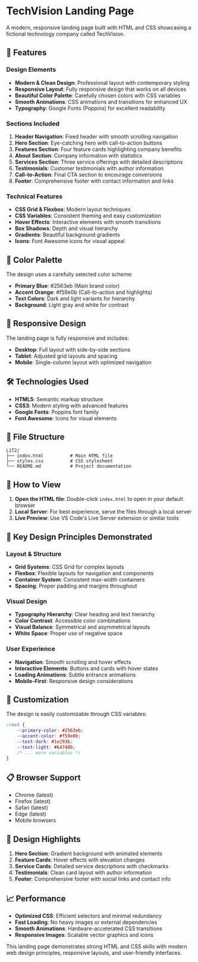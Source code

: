 # TechVision Landing Page

A modern, responsive landing page built with HTML and CSS showcasing a fictional technology company called TechVision.

## 🚀 Features

### Design Elements
- **Modern & Clean Design**: Professional layout with contemporary styling
- **Responsive Layout**: Fully responsive design that works on all devices
- **Beautiful Color Palette**: Carefully chosen colors with CSS variables
- **Smooth Animations**: CSS animations and transitions for enhanced UX
- **Typography**: Google Fonts (Poppins) for excellent readability

### Sections Included
1. **Header Navigation**: Fixed header with smooth scrolling navigation
2. **Hero Section**: Eye-catching hero with call-to-action buttons
3. **Features Section**: Four feature cards highlighting company benefits
4. **About Section**: Company information with statistics
5. **Services Section**: Three service offerings with detailed descriptions
6. **Testimonials**: Customer testimonials with author information
7. **Call-to-Action**: Final CTA section to encourage conversions
8. **Footer**: Comprehensive footer with contact information and links

### Technical Features
- **CSS Grid & Flexbox**: Modern layout techniques
- **CSS Variables**: Consistent theming and easy customization
- **Hover Effects**: Interactive elements with smooth transitions
- **Box Shadows**: Depth and visual hierarchy
- **Gradients**: Beautiful background gradients
- **Icons**: Font Awesome icons for visual appeal

## 🎨 Color Palette

The design uses a carefully selected color scheme:
- **Primary Blue**: #2563eb (Main brand color)
- **Accent Orange**: #f59e0b (Call-to-action and highlights)
- **Text Colors**: Dark and light variants for hierarchy
- **Background**: Light gray and white for contrast

## 📱 Responsive Design

The landing page is fully responsive and includes:
- **Desktop**: Full layout with side-by-side sections
- **Tablet**: Adjusted grid layouts and spacing
- **Mobile**: Single-column layout with optimized navigation

## 🛠️ Technologies Used

- **HTML5**: Semantic markup structure
- **CSS3**: Modern styling with advanced features
- **Google Fonts**: Poppins font family
- **Font Awesome**: Icons for visual elements

## 📁 File Structure

```
L1T2/
├── index.html          # Main HTML file
├── styles.css          # CSS stylesheet
└── README.md           # Project documentation
```

## 🚀 How to View

1. **Open the HTML file**: Double-click `index.html` to open in your default browser
2. **Local Server**: For best experience, serve the files through a local server
3. **Live Preview**: Use VS Code's Live Server extension or similar tools

## 🎯 Key Design Principles Demonstrated

### Layout & Structure
- **Grid Systems**: CSS Grid for complex layouts
- **Flexbox**: Flexible layouts for navigation and components
- **Container System**: Consistent max-width containers
- **Spacing**: Proper padding and margins throughout

### Visual Design
- **Typography Hierarchy**: Clear heading and text hierarchy
- **Color Contrast**: Accessible color combinations
- **Visual Balance**: Symmetrical and asymmetrical layouts
- **White Space**: Proper use of negative space

### User Experience
- **Navigation**: Smooth scrolling and hover effects
- **Interactive Elements**: Buttons and cards with hover states
- **Loading Animations**: Subtle entrance animations
- **Mobile-First**: Responsive design considerations

## 🔧 Customization

The design is easily customizable through CSS variables:

```css
:root {
    --primary-color: #2563eb;
    --accent-color: #f59e0b;
    --text-dark: #1e293b;
    --text-light: #64748b;
    /* ... more variables */
}
```

## 📋 Browser Support

- Chrome (latest)
- Firefox (latest)
- Safari (latest)
- Edge (latest)
- Mobile browsers

## 🎨 Design Highlights

1. **Hero Section**: Gradient background with animated elements
2. **Feature Cards**: Hover effects with elevation changes
3. **Service Cards**: Detailed service descriptions with checkmarks
4. **Testimonials**: Clean card layout with author information
5. **Footer**: Comprehensive footer with social links and contact info

## 📈 Performance

- **Optimized CSS**: Efficient selectors and minimal redundancy
- **Fast Loading**: No heavy images or external dependencies
- **Smooth Animations**: Hardware-accelerated CSS transitions
- **Responsive Images**: Scalable vector graphics and icons

This landing page demonstrates strong HTML and CSS skills with modern web design principles, responsive layouts, and user-friendly interfaces. 
